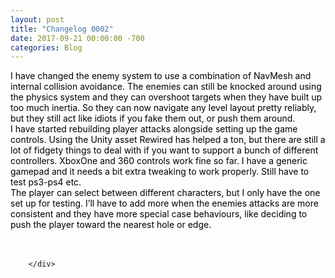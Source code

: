 ```yaml
---
layout: post
title: "Changelog 0002"
date: 2017-09-21 00:00:00 -700
categories: Blog
---
```


<div class="blog-content">
				<div class="paragraph"><span><span style="color:rgb(0, 0, 0)">I have changed the enemy system to use a combination of NavMesh and internal collision avoidance. The enemies can still be knocked around using the physics system and they can overshoot targets when they have built up too much inertia. So they can now navigate any level layout pretty reliably, but they still act like idiots if you fake them out, or push them around. </span></span><br><span></span><span><span style="color:rgb(0, 0, 0)">I have started rebuilding player attacks alongside setting up the game controls. Using the Unity asset Rewired has helped a ton, but there are still a lot of fidgety things to deal with if you want to support a bunch of different controllers. XboxOne and 360 controls work fine so far. I have a generic gamepad and it needs a bit extra tweaking to work properly. Still have to test ps3-ps4 etc. </span></span><br><span></span><span><span style="color:rgb(0, 0, 0)">The player can select between different characters, but I only have the one set up for testing. I&rsquo;ll have to add more when the enemies attacks are more consistent and they have more special case behaviours, like deciding to push the player toward the nearest hole or edge. </span></span><br><span></span><br>&#8203;</div>

		</div>
        